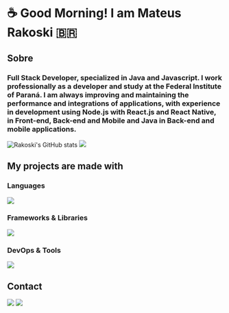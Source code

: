 <h1 align="left">☕ Good Morning! I am Mateus Rakoski 🇧🇷 </h1>

###

<h2 align="left">Sobre</h2>

###

<h3>
Full Stack Developer, specialized in Java and Javascript.
I work professionally as a developer and study at the Federal Institute of Paraná. I am always improving and maintaining the performance and integrations of applications,
with experience in development using Node.js with React.js and React Native, in Front-end, Back-end and Mobile and
Java in Back-end and mobile applications.
</h3>
<img src="https://github-readme-stats.vercel.app/api?username=Rakoski&theme=vue-dark" alt="Rakoski's GitHub stats">
<img src="https://github-readme-stats.vercel.app/api/top-langs/?username=Rakoski&theme=vue-dark&show_icons=true&hide_border=true&layout=compact&hide=html,css,cmake,dart")
  
###

<h2 align="left">My projects are made with</h2>

###

 <strong><h3>Languages</h3></strong>

<div>
  <img src="https://skillicons.dev/icons?i=javascript,typescript,python,java,c,cpp" />
</div>

 <strong><h3>Frameworks & Libraries</h3></strong>

 <div>
  <img src="https://skillicons.dev/icons?i=graphql,react,nodejs,spring,express,nextjs" />
</div>

 <strong><h3>DevOps & Tools</h3></strong>

<div>
 <img src="https://skillicons.dev/icons?i=git,docker,mongodb,linux,aws,azure,mysql,postgresql" />
</div>
<h2> Contact </h2>
<div style"display: inline_block">
    <a href="mailto:mastrakoski@gmail.com"><img
            src="https://img.shields.io/badge/-Gmail-%23333?style=for-the-badge&logo=gmail&logoColor=white"
            target="_blank"></a>
    <a href="https://www.linkedin.com/in/mateus-rakoski/" target="_blank"><img
            src="https://img.shields.io/badge/-LinkedIn-%230077B5?style=for-the-badge&logo=linkedin&logoColor=white"
            target="_blank"></a>
</div>
